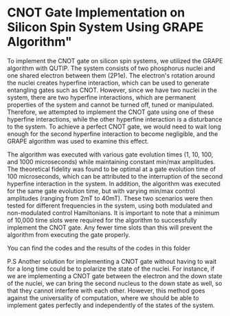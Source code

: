 # CNOT Gate Implementation on Silicon Spin System Using GRAPE Algorithm"

To implement the CNOT gate on silicon spin systems, we utilized the GRAPE algorithm with QUTIP. 
The system consists of two phosphorus nuclei and one shared electron between them (2P1e). 
The electron's rotation around the nuclei creates hyperfine interaction, which can be used to generate entangling gates such as CNOT. 
However, since we have two nuclei in the system, there are two hyperfine interactions, which are permanent properties of the system 
and cannot be turned off, tuned or manipulated. Therefore, we attempted to implement the CNOT gate using one of these hyperfine interactions, 
while the other hyperfine interaction is a disturbance to the system. To achieve a perfect CNOT gate, we would need to wait long enough 
for the second hyperfine interaction to become negligible, and the GRAPE algorithm was used to examine this effect.

The algorithm was executed with various gate evolution times (1, 10, 100, and 1000 microseconds) while maintaining constant min/max amplitudes.
The theoretical fidelity was found to be optimal at a gate evolution time of 100 microseconds, which can be attributed to the 
interruption of the second hyperfine interaction in the system. In addition, the algorithm was executed for the same gate evolution time, 
but with varying min/max control amplitudes (ranging from 2mT to 40mT). These two scenarios were then tested for different frequencies in the system, 
using both modulated and non-modulated control Hamiltonians. It is important to note that a minimum of 10,000 time slots were required for the algorithm 
to successfully implement the CNOT gate. Any fewer time slots than this will prevent the algorithm from executing the gate properly.

You can find the codes and the results of the codes in this folder


P.S Another solution for implementing a CNOT gate without having to wait for a long time could be to polarize the state of the nuclei. 
For instance, if we are implementing a CNOT gate between the electron and the down state of the nuclei, we can bring the second nucleus to the 
down state as well, so that they cannot interfere with each other. However, this method goes against the universality of computation, 
where we should be able to implement gates perfectly and independently of the states of the system.

